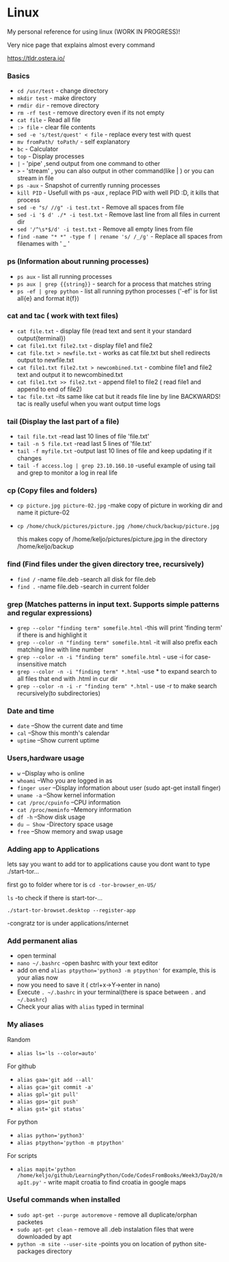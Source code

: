 # Linux
My personal reference for using linux
(WORK IN PROGRESS)!

Very nice page that explains almost every command

https://tldr.ostera.io/

### Basics

- `cd /usr/test` - change directory
- `mkdir test`   - make directory
- `rmdir dir`    - remove directory
- `rm -rf test`  - remove directory even if its not empty
- `cat file` - Read all file
- `:> file`  - clear file contents
- `sed -e 's/test/quest' < file`  - replace every test with quest
- `mv fromPath/ toPath/`    - self explanatory 
- `bc`       - Calculator
- `top`      - Display processes
- `|`        - 'pipe' ,send output from one command to other
- `>`        - 'stream' , you can also output in other command(like | ) or you can stream in file
- `ps -aux`  - Snapshot of currently running processes
- `kill PID` - Usefull with ps -aux , replace PID with well PID :D, it kills that process
- `sed -e "s/ //g" -i test.txt` - Remove all spaces from file
- `sed -i '$ d' ./* -i test.txt` - Remove last line from all files in current dir
- `sed '/^\s*$/d' -i test.txt` - Remove all empty lines from file
- `find -name "* *" -type f | rename 's/ /_/g'` - Replace all spaces from filenames with ' _ '

### ps (Information about running processes)
- `ps aux` - list all running processes
- `ps aux | grep {{string}}` - search for a process that matches string
- `ps -ef | grep python` - list all running python processes ('-ef' is for list all{e} and format it{f})

### cat and tac ( work with text files)
- `cat file.txt`               - display file (read text and sent it your standard output{terminal})
- `cat file1.txt file2.txt`    - display file1 and file2
- `cat file.txt > newfile.txt` - works as cat file.txt but shell redirects output to newfile.txt
- `cat file1.txt file2.txt > newcombined.txt` - combine file1 and file2 text and output it to newcombined.txt
- `cat file1.txt >> file2.txt` - append file1 to file2 ( read file1 and append to end of file2)
- `tac file.txt` -its same like cat but it reads file line by line BACKWARDS!
                  tac is really useful when you want output time logs 

### tail (Display the last part of a file)
- `tail file.txt`       -read last 10 lines of file 'file.txt'
- `tail -n 5 file.txt`  -read last 5 lines of 'file.txt'
- `tail -f myfile.txt`  -output last 10 lines of file and keep updating if it changes
- `tail -f access.log | grep 23.10.160.10`  -useful example of using tail and grep to monitor a log in real life

### cp (Copy files and folders)
- `cp picture.jpg picture-02.jpg` -make copy of picture in working dir and name it picture-02
- `cp /home/chuck/pictures/picture.jpg /home/chuck/backup/picture.jpg`
   
   this makes copy of /home/keljo/pictures/picture.jpg in the directory /home/keljo/backup

### find (Find files under the given directory tree, recursively)
- `find /` -name file.deb -search all disk for file.deb
- `find .` -name file.deb -search in current folder

### grep (Matches patterns in input text. Supports simple patterns and regular expressions)
- `grep --color "finding term" somefile.html`       -this will print 'finding term' if there is and highlight it
- `grep --color -n "finding term" somefile.html`    -it will also prefix each matching line with line number
- `grep --color -n -i "finding term" somefile.html` - use -i for case-insensitive match
- `grep --color -n -i "finding term" *.html`        -use * to expand search to all files that end with .html in cur dir
- `grep --color -n -i -r "finding term" *.html`     - use -r to make search recursively(to subdirectories)


### Date and time
- `date`   –Show the current date and time
- `cal`    –Show this month's calendar
- `uptime` –Show current uptime

### Users,hardware usage
- `w`           –Display who is online
- `whoami`      –Who you are logged in as
- `finger user` –Display information about user (sudo apt-get install finger)
- `uname -a`    –Show kernel information
- `cat /proc/cpuinfo` –CPU information
- `cat /proc/meminfo` –Memory information
- `df -h`       –Show disk usage
- `du – Show`   -Directory space usage
- `free`        –Show memory and swap usage

### Adding app to Applications
lets say you want to add tor to applications cause you dont want to type ./start-tor...

first go to folder where tor is
`cd -tor-browser_en-US/`

`ls` -to check if there is start-tor-...

`./start-tor-browset.desktop --register-app`

-congratz tor is under applications/internet


### Add permanent alias
- open terminal
- `nano ~/.bashrc` -open bashrc with your text editor
- add on end  `alias ptpython='python3 -m ptpython'` for example, this is your alias now
- now you need to save it ( ctrl+x->Y->enter in nano)
- Execute `. ~/.bashrc` in your terminal(there is space between `.` and `~/.bashrc`)
- Check your alias with `alias` typed in terminal

### My aliases

Random
- `alias ls='ls --color=auto'`


For github
- `alias gaa='git add --all'`
- `alias gca='git commit -a'`
- `alias gpl='git pull'`
- `alias gps='git push'`
- `alias gst='git status'`

For python
- `alias python='python3'`
- `alias ptpython='python -m ptpython'`

For scripts
- `alias mapit='python /home/keljo/github/LearningPython/Code/CodesFromBooks/Week3/Day20/mapIt.py'` - write mapit croatia to find croatia in google maps


### Useful commands when installed

- `sudo apt-get --purge autoremove` - remove all duplicate/orphan packetes
- `sudo apt-get clean` - remove all .deb instalation files that were downloaded by apt
- `python -m site --user-site` -points you on location of python site-packages directory 

